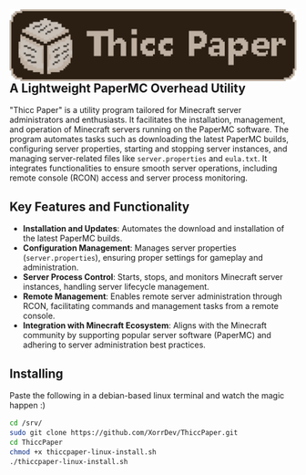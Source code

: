 <img style="float: right;" src="ThiccPaperBanner.png">

## A Lightweight PaperMC Overhead Utility

"Thicc Paper" is a utility program tailored for Minecraft server administrators and enthusiasts. It facilitates the installation, management, and operation of Minecraft servers running on the PaperMC software. The program automates tasks such as downloading the latest PaperMC builds, configuring server properties, starting and stopping server instances, and managing server-related files like `server.properties` and `eula.txt`. It integrates functionalities to ensure smooth server operations, including remote console (RCON) access and server process monitoring.

## Key Features and Functionality
- **Installation and Updates**: Automates the download and installation of the latest PaperMC builds.
- **Configuration Management**: Manages server properties (`server.properties`), ensuring proper settings for gameplay and administration.
- **Server Process Control**: Starts, stops, and monitors Minecraft server instances, handling server lifecycle management.
- **Remote Management**: Enables remote server administration through RCON, facilitating commands and management tasks from a remote console.
- **Integration with Minecraft Ecosystem**: Aligns with the Minecraft community by supporting popular server software (PaperMC) and adhering to server administration best practices.


## Installing

Paste the following in a debian-based linux terminal and watch the magic happen :)
```bash
cd /srv/
sudo git clone https://github.com/XorrDev/ThiccPaper.git
cd ThiccPaper
chmod +x thiccpaper-linux-install.sh
./thiccpaper-linux-install.sh
```
